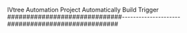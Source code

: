 IVtree Automation Project
Automatically Build Trigger      
##############################---------------------#############################


